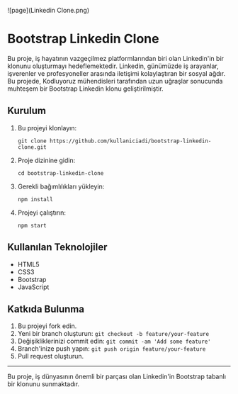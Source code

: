 ![page](Linkedin Clone.png)

# Bootstrap Linkedin Clone

Bu proje, iş hayatının vazgeçilmez platformlarından biri olan Linkedin'in bir klonunu oluşturmayı hedeflemektedir. Linkedin, günümüzde iş arayanlar, işverenler ve profesyoneller arasında iletişimi kolaylaştıran bir sosyal ağdır. Bu projede, Kodluyoruz mühendisleri tarafından uzun uğraşlar sonucunda muhteşem bir Bootstrap Linkedin klonu geliştirilmiştir.

## Kurulum

1. Bu projeyi klonlayın:

   ```
   git clone https://github.com/kullaniciadi/bootstrap-linkedin-clone.git
   ```

2. Proje dizinine gidin:

   ```
   cd bootstrap-linkedin-clone
   ```

3. Gerekli bağımlılıkları yükleyin:

   ```
   npm install
   ```

4. Projeyi çalıştırın:

   ```
   npm start
   ```

## Kullanılan Teknolojiler

- HTML5
- CSS3
- Bootstrap
- JavaScript

## Katkıda Bulunma

1. Bu projeyi fork edin.
2. Yeni bir branch oluşturun: `git checkout -b feature/your-feature`
3. Değişikliklerinizi commit edin: `git commit -am 'Add some feature'`
4. Branch'inize push yapın: `git push origin feature/your-feature`
5. Pull request oluşturun.

---

Bu proje, iş dünyasının önemli bir parçası olan Linkedin'in Bootstrap tabanlı bir klonunu sunmaktadır.